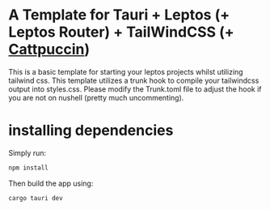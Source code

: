 # A Template for Tauri + Leptos (+ Leptos Router) + TailWindCSS (+ [Cattpuccin](https://catppuccin.ryanccn.dev/))

This is a basic template for starting your leptos projects whilst utilizing tailwind css.
This template utilizes a trunk hook to compile your tailwindcss output into styles.css.
Please modify the Trunk.toml file to adjust the hook if you are not on nushell (pretty much uncommenting).

# installing dependencies

Simply run:
```bash
npm install
```
Then build the app using:
```bash
cargo tauri dev
```
